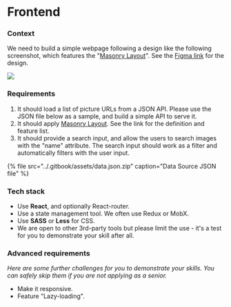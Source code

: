 # Frontend

### Context

We need to build a simple webpage following a design like the following screenshot, which features the "[Masonry Layout](https://www.sitepoint.com/understanding-masonry-layout/)". See the [Figma link](https://www.figma.com/file/MGrnRE8jfCl9lU1UmqOQBg/Wiredcraft-Front-End-Test-Mockup) for the design.

![](https://1099461659-files.gitbook.io/~/files/v0/b/gitbook-28427.appspot.com/o/assets%2F-LceGMK-Zxa6_-QeGdy1%2F-MCQbVn9o4bL1vBkWDNj%2F-MCQcRxHS2nkc2w0v2lB%2F87638500-761e7f80-c776-11ea-8805-506856db7fdf.png?alt=media&token=a2095548-d4fc-495d-b1c8-78137ee83586)

### Requirements

1. It should load a list of picture URLs from a JSON API. Please use the JSON file below as a sample, and build a simple API to serve it.
2. It should apply [Masonry Layout](https://www.sitepoint.com/understanding-masonry-layout/). See the link for the definition and feature list.
3. It should provide a search input, and allow the users to search images with the "name" attribute. The search input should work as a filter and automatically filters with the user input.

{% file src="../.gitbook/assets/data.json.zip" caption="Data Source JSON file" %}

### Tech stack

* Use **React**, and optionally React-router.
* Use a state management tool. We often use Redux or MobX.
* Use **SASS** or **Less** for CSS.
* We are open to other 3rd-party tools but please limit the use - it's a test for you to demonstrate your skill after all.

### Advanced requirements

_Here are some further challenges for you to demonstrate your skills. You can safely skip them if you are not applying as a senior._

* Make it responsive.
* Feature "Lazy-loading".

